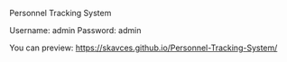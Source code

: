 Personnel Tracking System

Username: admin
Password: admin

You can preview: https://skavces.github.io/Personnel-Tracking-System/
